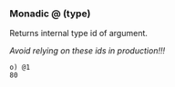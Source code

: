 ### Monadic @ (type)

Returns internal type id of argument.

_Avoid relying on these ids in production!!!_

```o
o) @1
80
```
